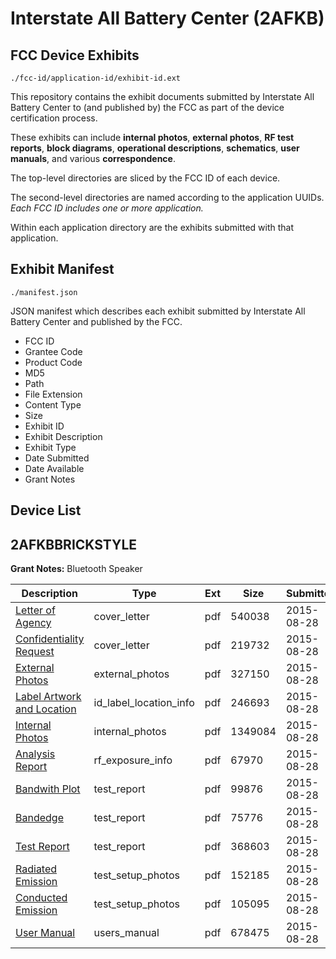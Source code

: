 # Interstate All Battery Center (2AFKB)
## FCC Device Exhibits

```
./fcc-id/application-id/exhibit-id.ext
```

This repository contains the exhibit documents submitted by Interstate All Battery Center to (and published by) the FCC as part of the device certification process.

These exhibits can include **internal photos**, **external photos**, **RF test reports**, **block diagrams**, **operational descriptions**, **schematics**, **user manuals**, and various **correspondence**.

The top-level directories are sliced by the FCC ID of each device.

The second-level directories are named according to the application UUIDs. *Each FCC ID includes one or more application.*

Within each application directory are the exhibits submitted with that application. 

## Exhibit Manifest

```
./manifest.json
```

JSON manifest which describes each exhibit submitted by Interstate All Battery Center and published by the FCC.

- FCC ID
- Grantee Code
- Product Code
- MD5
- Path
- File Extension
- Content Type
- Size
- Exhibit ID
- Exhibit Description
- Exhibit Type
- Date Submitted
- Date Available
- Grant Notes

## Device List
## 2AFKBBRICKSTYLE
**Grant Notes:** Bluetooth Speaker

| Description | Type | Ext | Size | Submitted | Available |
| ----------- | ---- | --- | ---- | --------- | --------- |
| [Letter of Agency](2AFKBBRICKSTYLE/6ea8ed53b17291da82d79e20471368c0/2728819.pdf) | cover_letter | pdf | 540038 | 2015-08-28 | 2015-08-28 |
| [Confidentiality Request](2AFKBBRICKSTYLE/6ea8ed53b17291da82d79e20471368c0/2728821.pdf) | cover_letter | pdf | 219732 | 2015-08-28 | 2015-08-28 |
| [External Photos](2AFKBBRICKSTYLE/6ea8ed53b17291da82d79e20471368c0/2728831.pdf) | external_photos | pdf | 327150 | 2015-08-28 | 2015-08-28 |
| [Label Artwork and Location](2AFKBBRICKSTYLE/6ea8ed53b17291da82d79e20471368c0/2728833.pdf) | id_label_location_info | pdf | 246693 | 2015-08-28 | 2015-08-28 |
| [Internal Photos](2AFKBBRICKSTYLE/6ea8ed53b17291da82d79e20471368c0/2728832.pdf) | internal_photos | pdf | 1349084 | 2015-08-28 | 2015-08-28 |
| [Analysis Report](2AFKBBRICKSTYLE/6ea8ed53b17291da82d79e20471368c0/2728834.pdf) | rf_exposure_info | pdf | 67970 | 2015-08-28 | 2015-08-28 |
| [Bandwith Plot](2AFKBBRICKSTYLE/6ea8ed53b17291da82d79e20471368c0/2728826.pdf) | test_report | pdf | 99876 | 2015-08-28 | 2015-08-28 |
| [Bandedge](2AFKBBRICKSTYLE/6ea8ed53b17291da82d79e20471368c0/2728827.pdf) | test_report | pdf | 75776 | 2015-08-28 | 2015-08-28 |
| [Test Report](2AFKBBRICKSTYLE/6ea8ed53b17291da82d79e20471368c0/2728828.pdf) | test_report | pdf | 368603 | 2015-08-28 | 2015-08-28 |
| [Radiated Emission](2AFKBBRICKSTYLE/6ea8ed53b17291da82d79e20471368c0/2728829.pdf) | test_setup_photos | pdf | 152185 | 2015-08-28 | 2015-08-28 |
| [Conducted Emission](2AFKBBRICKSTYLE/6ea8ed53b17291da82d79e20471368c0/2728830.pdf) | test_setup_photos | pdf | 105095 | 2015-08-28 | 2015-08-28 |
| [User Manual](2AFKBBRICKSTYLE/6ea8ed53b17291da82d79e20471368c0/2728822.pdf) | users_manual | pdf | 678475 | 2015-08-28 | 2015-08-28 |
